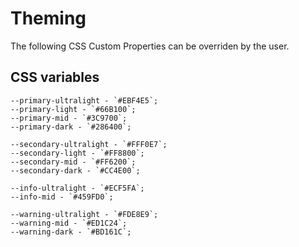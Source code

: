 # Theming

The following CSS Custom Properties can be overriden by the user.

## CSS variables

	--primary-ultralight - `#EBF4E5`;
	--primary-light - `#66B100`;
	--primary-mid - `#3C9700`;
	--primary-dark - `#286400`;

	--secondary-ultralight - `#FFF0E7`;
	--secondary-light - `#FF8800`;
	--secondary-mid - `#FF6200`;
	--secondary-dark - `#CC4E00`;

	--info-ultralight - `#ECF5FA`;
	--info-mid - `#459FD0`;

	--warning-ultralight - `#FDE8E9`;
	--warning-mid - `#ED1C24`;
	--warning-dark - `#BD161C`;
